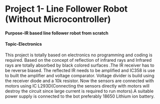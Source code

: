 # Project 1- Line Follower Robot (Without Microcontroller)
#### Purpose-IR based line follower robot from scratch
#### Topic-Electronics
This project is totally based on electronics no programming and coding is required. Based on the concept of reflection of infrared rays and Infrared rays are totally absorbed by black colored surfaces .The IR receiver has to be reverse biased. The reflected IR needs to be amplified and IC358 is use to built the amplifier and voltage comparator. Voltage divider is build using the receiver diode and a 10k resistor. Now the sensors are connected with motors using  IC L293D(Connecting the sensors directly with motors  will destroy the circuit since large current is required to run motors).A suitable power supply is connected to the bot preferably 18650 Lithium ion battery.
